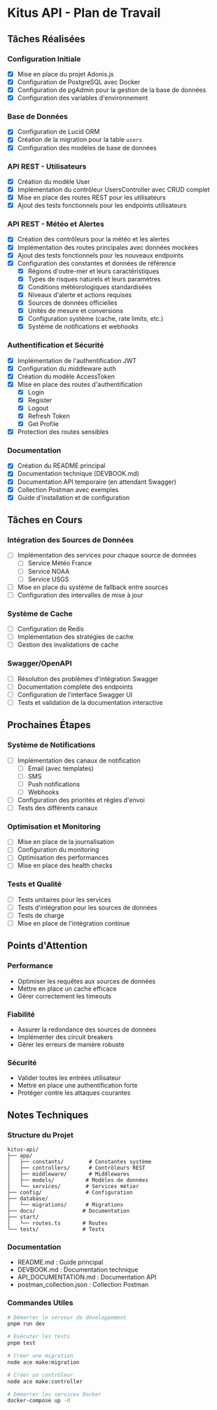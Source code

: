 # Kitus API - Plan de Travail

## Tâches Réalisées 

### Configuration Initiale
- [x] Mise en place du projet Adonis.js
- [x] Configuration de PostgreSQL avec Docker
- [x] Configuration de pgAdmin pour la gestion de la base de données
- [x] Configuration des variables d'environnement

### Base de Données
- [x] Configuration de Lucid ORM
- [x] Création de la migration pour la table `users`
- [x] Configuration des modèles de base de données

### API REST - Utilisateurs
- [x] Création du modèle User
- [x] Implémentation du contrôleur UsersController avec CRUD complet
- [x] Mise en place des routes REST pour les utilisateurs
- [x] Ajout des tests fonctionnels pour les endpoints utilisateurs

### API REST - Météo et Alertes
- [x] Création des contrôleurs pour la météo et les alertes
- [x] Implémentation des routes principales avec données mockées
- [x] Ajout des tests fonctionnels pour les nouveaux endpoints
- [x] Configuration des constantes et données de référence
  - [x] Régions d'outre-mer et leurs caractéristiques
  - [x] Types de risques naturels et leurs paramètres
  - [x] Conditions météorologiques standardisées
  - [x] Niveaux d'alerte et actions requises
  - [x] Sources de données officielles
  - [x] Unités de mesure et conversions
  - [x] Configuration système (cache, rate limits, etc.)
  - [x] Système de notifications et webhooks

### Authentification et Sécurité
- [x] Implémentation de l'authentification JWT
- [x] Configuration du middleware auth
- [x] Création du modèle AccessToken
- [x] Mise en place des routes d'authentification
  - [x] Login
  - [x] Register
  - [x] Logout
  - [x] Refresh Token
  - [x] Get Profile
- [x] Protection des routes sensibles

### Documentation
- [x] Création du README principal
- [x] Documentation technique (DEVBOOK.md)
- [x] Documentation API temporaire (en attendant Swagger)
- [x] Collection Postman avec exemples
- [x] Guide d'installation et de configuration

## Tâches en Cours 

### Intégration des Sources de Données
- [ ] Implémentation des services pour chaque source de données
  - [ ] Service Météo France
  - [ ] Service NOAA
  - [ ] Service USGS
- [ ] Mise en place du système de fallback entre sources
- [ ] Configuration des intervalles de mise à jour

### Système de Cache
- [ ] Configuration de Redis
- [ ] Implémentation des stratégies de cache
- [ ] Gestion des invalidations de cache

### Swagger/OpenAPI
- [ ] Résolution des problèmes d'intégration Swagger
- [ ] Documentation complète des endpoints
- [ ] Configuration de l'interface Swagger UI
- [ ] Tests et validation de la documentation interactive

## Prochaines Étapes 

### Système de Notifications
- [ ] Implémentation des canaux de notification
  - [ ] Email (avec templates)
  - [ ] SMS
  - [ ] Push notifications
  - [ ] Webhooks
- [ ] Configuration des priorités et règles d'envoi
- [ ] Tests des différents canaux

### Optimisation et Monitoring
- [ ] Mise en place de la journalisation
- [ ] Configuration du monitoring
- [ ] Optimisation des performances
- [ ] Mise en place des health checks

### Tests et Qualité
- [ ] Tests unitaires pour les services
- [ ] Tests d'intégration pour les sources de données
- [ ] Tests de charge
- [ ] Mise en place de l'intégration continue

## Points d'Attention 

### Performance
- Optimiser les requêtes aux sources de données
- Mettre en place un cache efficace
- Gérer correctement les timeouts

### Fiabilité
- Assurer la redondance des sources de données
- Implémenter des circuit breakers
- Gérer les erreurs de manière robuste

### Sécurité
- Valider toutes les entrées utilisateur
- Mettre en place une authentification forte
- Protéger contre les attaques courantes

## Notes Techniques 

### Structure du Projet
```
kitus-api/
├── app/
│   ├── constants/        # Constantes système
│   ├── controllers/      # Contrôleurs REST
│   ├── middleware/       # Middlewares
│   ├── models/          # Modèles de données
│   └── services/        # Services métier
├── config/              # Configuration
├── database/
│   └── migrations/      # Migrations
├── docs/               # Documentation
├── start/
│   └── routes.ts       # Routes
└── tests/              # Tests
```

### Documentation
- README.md : Guide principal
- DEVBOOK.md : Documentation technique
- API_DOCUMENTATION.md : Documentation API
- postman_collection.json : Collection Postman

### Commandes Utiles
```bash
# Démarrer le serveur de développement
pnpm run dev

# Exécuter les tests
pnpm test

# Créer une migration
node ace make:migration

# Créer un contrôleur
node ace make:controller

# Démarrer les services Docker
docker-compose up -d
